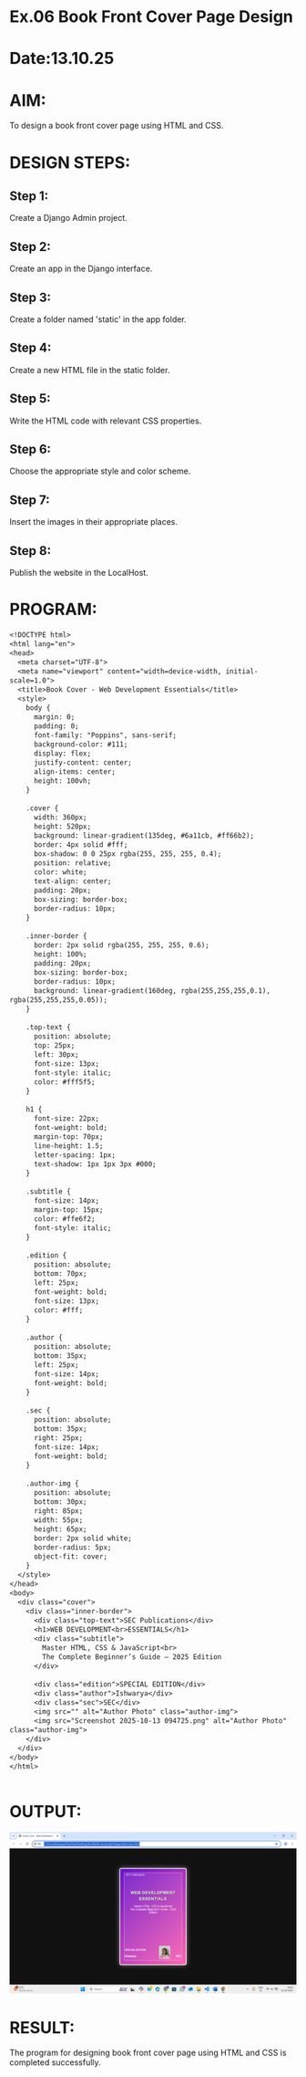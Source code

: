 # Ex.06 Book Front Cover Page Design
# Date:13.10.25
# AIM:
To design a book front cover page using HTML and CSS.

# DESIGN STEPS:
## Step 1:
Create a Django Admin project.

## Step 2:
Create an app in the Django interface.

## Step 3:
Create a folder named 'static' in the app folder.

## Step 4:
Create a new HTML file in the static folder.

## Step 5:
Write the HTML code with relevant CSS properties.

## Step 6:
Choose the appropriate style and color scheme.

## Step 7:
Insert the images in their appropriate places.

## Step 8:
Publish the website in the LocalHost.

# PROGRAM:
```
<!DOCTYPE html>
<html lang="en">
<head>
  <meta charset="UTF-8">
  <meta name="viewport" content="width=device-width, initial-scale=1.0">
  <title>Book Cover - Web Development Essentials</title>
  <style>
    body {
      margin: 0;
      padding: 0;
      font-family: "Poppins", sans-serif;
      background-color: #111;
      display: flex;
      justify-content: center;
      align-items: center;
      height: 100vh;
    }

    .cover {
      width: 360px;
      height: 520px;
      background: linear-gradient(135deg, #6a11cb, #ff66b2);
      border: 4px solid #fff;
      box-shadow: 0 0 25px rgba(255, 255, 255, 0.4);
      position: relative;
      color: white;
      text-align: center;
      padding: 20px;
      box-sizing: border-box;
      border-radius: 10px;
    }

    .inner-border {
      border: 2px solid rgba(255, 255, 255, 0.6);
      height: 100%;
      padding: 20px;
      box-sizing: border-box;
      border-radius: 10px;
      background: linear-gradient(160deg, rgba(255,255,255,0.1), rgba(255,255,255,0.05));
    }

    .top-text {
      position: absolute;
      top: 25px;
      left: 30px;
      font-size: 13px;
      font-style: italic;
      color: #fff5f5;
    }

    h1 {
      font-size: 22px;
      font-weight: bold;
      margin-top: 70px;
      line-height: 1.5;
      letter-spacing: 1px;
      text-shadow: 1px 1px 3px #000;
    }

    .subtitle {
      font-size: 14px;
      margin-top: 15px;
      color: #ffe6f2;
      font-style: italic;
    }

    .edition {
      position: absolute;
      bottom: 70px;
      left: 25px;
      font-weight: bold;
      font-size: 13px;
      color: #fff;
    }

    .author {
      position: absolute;
      bottom: 35px;
      left: 25px;
      font-size: 14px;
      font-weight: bold;
    }

    .sec {
      position: absolute;
      bottom: 35px;
      right: 25px;
      font-size: 14px;
      font-weight: bold;
    }

    .author-img {
      position: absolute;
      bottom: 30px;
      right: 85px;
      width: 55px;
      height: 65px;
      border: 2px solid white;
      border-radius: 5px;
      object-fit: cover;
    }
  </style>
</head>
<body>
  <div class="cover">
    <div class="inner-border">
      <div class="top-text">SEC Publications</div>
      <h1>WEB DEVELOPMENT<br>ESSENTIALS</h1>
      <div class="subtitle">
        Master HTML, CSS & JavaScript<br>
        The Complete Beginner’s Guide – 2025 Edition
      </div>

      <div class="edition">SPECIAL EDITION</div>
      <div class="author">Ishwarya</div>
      <div class="sec">SEC</div>
      <img src="" alt="Author Photo" class="author-img">
      <img src="Screenshot 2025-10-13 094725.png" alt="Author Photo" class="author-img">
    </div>
  </div>
</body>
</html>
     

```
# OUTPUT:
![alt text](<Screenshot 2025-10-13 094954.png>)


# RESULT:
The program for designing book front cover page using HTML and CSS is completed successfully.
